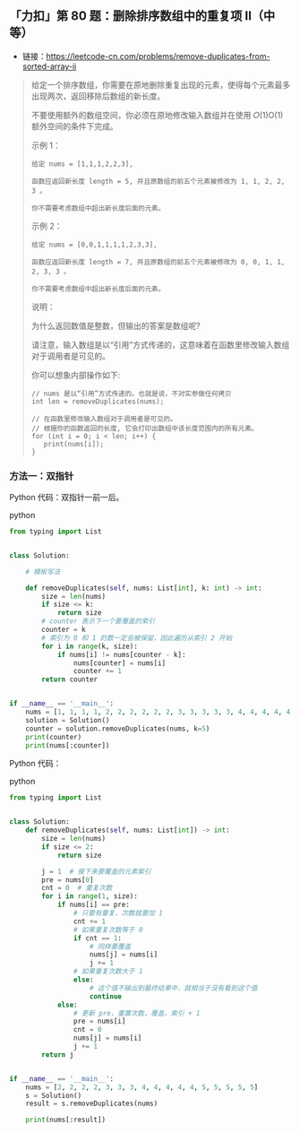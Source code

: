 ## 「力扣」第 80 题：删除排序数组中的重复项 II（中等）

- 链接：https://leetcode-cn.com/problems/remove-duplicates-from-sorted-array-ii

> 给定一个排序数组，你需要在原地删除重复出现的元素，使得每个元素最多出现两次，返回移除后数组的新长度。
>
> 不要使用额外的数组空间，你必须在原地修改输入数组并在使用 𝑂(1)O(1) 额外空间的条件下完成。
>
> 示例 1：
>
> ```
> 给定 nums = [1,1,1,2,2,3],
> 
> 函数应返回新长度 length = 5, 并且原数组的前五个元素被修改为 1, 1, 2, 2, 3 。
> 
> 你不需要考虑数组中超出新长度后面的元素。
> ```
>
> 示例 2：
>
> ```
> 给定 nums = [0,0,1,1,1,1,2,3,3],
> 
> 函数应返回新长度 length = 7, 并且原数组的前五个元素被修改为 0, 0, 1, 1, 2, 3, 3 。
> 
> 你不需要考虑数组中超出新长度后面的元素。
> ```
>
> 说明：
>
> 为什么返回数值是整数，但输出的答案是数组呢?
>
> 请注意，输入数组是以“引用”方式传递的，这意味着在函数里修改输入数组对于调用者是可见的。
>
> 你可以想象内部操作如下:
>
> ```
> // nums 是以“引用”方式传递的。也就是说，不对实参做任何拷贝
> int len = removeDuplicates(nums);
> 
> // 在函数里修改输入数组对于调用者是可见的。
> // 根据你的函数返回的长度, 它会打印出数组中该长度范围内的所有元素。
> for (int i = 0; i < len; i++) {
>    print(nums[i]);
> }
> ```

### 方法一：双指针

Python 代码：双指针一前一后。

python

```python
from typing import List


class Solution:

    # 模板写法

    def removeDuplicates(self, nums: List[int], k: int) -> int:
        size = len(nums)
        if size <= k:
            return size
        # counter 表示下一个要覆盖的索引
        counter = k
        # 索引为 0 和 1 的数一定会被保留，因此遍历从索引 2 开始
        for i in range(k, size):
            if nums[i] != nums[counter - k]:
                nums[counter] = nums[i]
                counter += 1
        return counter


if __name__ == '__main__':
    nums = [1, 1, 1, 1, 2, 2, 2, 2, 2, 2, 3, 3, 3, 3, 3, 4, 4, 4, 4, 4, 5, 5, 5, 6, 6, 6, 6, 6, 6, 6, 7]
    solution = Solution()
    counter = solution.removeDuplicates(nums, k=5)
    print(counter)
    print(nums[:counter])
```

Python 代码：

python

```python
from typing import List


class Solution:
    def removeDuplicates(self, nums: List[int]) -> int:
        size = len(nums)
        if size <= 2:
            return size

        j = 1  # 接下来要覆盖的元素索引
        pre = nums[0]
        cnt = 0  # 重复次数
        for i in range(1, size):
            if nums[i] == pre:
                # 只要有重复，次数就要加 1
                cnt += 1
                # 如果重复次数等于 0
                if cnt == 1:
                    # 同样要覆盖
                    nums[j] = nums[i]
                    j += 1
                # 如果重复次数大于 1
                else:
                    # 这个值不输出到最终结果中，就相当于没有看到这个值
                    continue
            else:
                # 更新 pre，重置次数，覆盖，索引 + 1
                pre = nums[i]
                cnt = 0
                nums[j] = nums[i]
                j += 1
        return j


if __name__ == '__main__':
    nums = [2, 2, 2, 2, 3, 3, 3, 4, 4, 4, 4, 4, 5, 5, 5, 5, 5]
    s = Solution()
    result = s.removeDuplicates(nums)

    print(nums[:result])
```